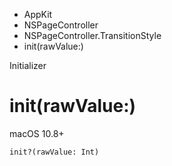 

- AppKit
- NSPageController
- NSPageController.TransitionStyle
-  init(rawValue:) 

Initializer

# init(rawValue:)

macOS 10.8+

``` source
init?(rawValue: Int)
```

